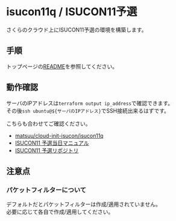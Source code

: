 # isucon11q / ISUCON11予選

さくらのクラウド上にISUCON11予選の環境を構築します。

## 手順

トップページの[README](../README.md)を参照してください。

## 動作確認

サーバのIPアドレスは`terraform output ip_address`で確認できます。  
その後`ssh ubuntu@${サーバのIPアドレス}`でSSH接続出来るはずです。

こちらも合わせてご確認ください。

* [matsuu/cloud-init-isucon/isucon11q](https://github.com/matsuu/cloud-init-isucon/blob/main/isucon11q)
* [ISUCON11 予選当日マニュアル](https://github.com/isucon/isucon11-qualify/blob/main/docs/manual.md)
* [ISUCON11 予選リポジトリ](https://github.com/isucon/isucon11-qualify)

## 注意点

### パケットフィルターについて

デフォルトだとパケットフィルターは作成/適用されていません。  
必要に応じて各自で作成/適用してください。
